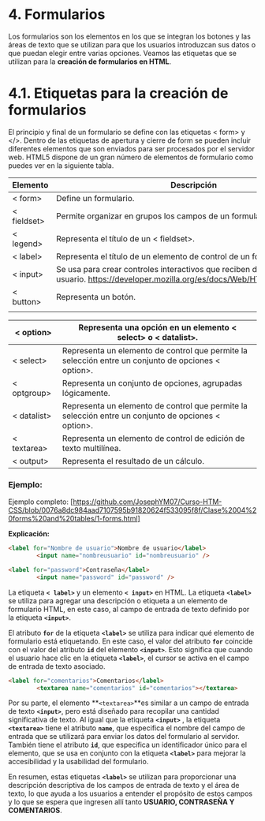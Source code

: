 # 4. Formularios

Los formularios son los elementos en los que se integran los botones y las áreas de texto que se utilizan para que los usuarios introduzcan sus datos o que puedan elegir entre varias opciones. Veamos las etiquetas que se utilizan para la **creación de formularios en HTML**.

# 4.1. Etiquetas para la creación de formularios

El principio y final de un formulario se define con las etiquetas < form> y </>. Dentro de las etiquetas de apertura y cierre de form se pueden incluir diferentes elementos que son enviados para ser procesados por el servidor web. HTML5 dispone de un gran número de elementos de formulario como puedes ver en la siguiente tabla.

| Elemento | Descripción |
| --- | --- |
| < form> | Define un formulario. |
| < fieldset> | Permite organizar en grupos los campos de un formulario. |
| < legend> | Representa el título de un < fieldset>. |
| < label> | Representa el título de un elemento de control de un formulario. |
| < input> | Se usa para crear controles interactivos que reciben datos del usuario. https://developer.mozilla.org/es/docs/Web/HTML/Elemento/input |
| < button> | Representa un botón. |
|  |  |


| < option> | Representa una opción en un elemento < select> o < datalist>. |
| --- | --- |
| < select> | Representa un elemento de control que permite la selección entre un conjunto de opciones < option>. |
| < optgroup> | Representa un conjunto de opciones, agrupadas lógicamente. |
| < datalist> | Representa un elemento de control que permite la selección entre un conjunto de opciones < option>. |
| < textarea> | Representa un elemento de control de edición de texto multilínea. |
| < output> | Representa el resultado de un cálculo. |

### Ejemplo:
Ejemplo completo: [https://github.com/JosephYM07/Curso-HTM-CSS/blob/0076a8dc984aad7107595b91820624f533095f8f/Clase%2004%20forms%20and%20tables/1-forms.html]



**Explicación:**

```html
<label for="Nombre de usuario">Nombre de usuario</label>
        <input name="nombreusuario" id="nombreusuario" />
```

```html
<label for="password">Contraseña</label>
        <input name="password" id="password" />
```

La etiqueta **`< label>`** y un elemento **`< input>`** en HTML. La etiqueta **`<label>`** se utiliza para agregar una descripción o etiqueta a un elemento de formulario HTML, en este caso, al campo de entrada de texto definido por la etiqueta **`<input>`**.

El atributo **`for`** de la etiqueta **`<label>`** se utiliza para indicar qué elemento de formulario está etiquetando. En este caso, el valor del atributo **`for`** coincide con el valor del atributo **`id`** del elemento **`<input>`**. Esto significa que cuando el usuario hace clic en la etiqueta **`<label>`**, el cursor se activa en el campo de entrada de texto asociado.

```html
<label for="comentarios">Comentarios</label>
        <textarea name="comentarios" id="comentarios"></textarea>
```

Por su parte, el elemento **`<textarea>`**es similar a un campo de entrada de texto **`<input>`**, pero está diseñado para recopilar una cantidad significativa de texto. Al igual que la etiqueta **`<input>`** , la etiqueta **`<textarea>`** tiene el atributo **`name`**, que especifica el nombre del campo de entrada que se utilizará para enviar los datos del formulario al servidor. También tiene el atributo **`id`**, que especifica un identificador único para el elemento, que se usa en conjunto con la etiqueta **`<label>`** para mejorar la accesibilidad y la usabilidad del formulario.

En resumen, estas etiquetas **`<label>`** se utilizan para proporcionar una descripción descriptiva de los campos de entrada de texto y el área de texto, lo que ayuda a los usuarios a entender el propósito de estos campos y lo que se espera que ingresen allí tanto ************USUARIO, CONTRASEÑA Y COMENTARIOS************.